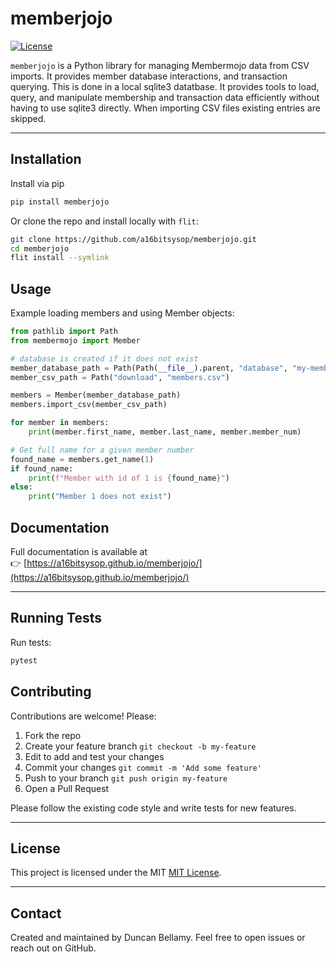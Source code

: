 # memberjojo

[![License](https://img.shields.io/badge/license-MIT-green)](LICENSE)

`memberjojo` is a Python library for managing Membermojo data from CSV imports.
It provides member database interactions, and transaction querying.  This is done in a local sqlite3 datatbase.
It provides tools to load, query, and manipulate membership and transaction data efficiently without having to use sqlite3 directly.
When importing CSV files existing entries are skipped.

---

## Installation
Install via pip

```bash
pip install memberjojo
```

Or clone the repo and install locally with `flit`:

```bash
git clone https://github.com/a16bitsysop/memberjojo.git
cd memberjojo
flit install --symlink
```

## Usage

Example loading members and using Member objects:
```python
from pathlib import Path
from membermojo import Member

# database is created if it does not exist
member_database_path = Path(Path(__file__).parent, "database", "my-members.db")
member_csv_path = Path("download", "members.csv")

members = Member(member_database_path)
members.import_csv(member_csv_path)

for member in members:
    print(member.first_name, member.last_name, member.member_num)

# Get full name for a given member number
found_name = members.get_name(1)
if found_name:
    print(f"Member with id of 1 is {found_name}")
else:
    print("Member 1 does not exist")
```

## Documentation

Full documentation is available at  
👉 [https://a16bitsysop.github.io/memberjojo/](https://a16bitsysop.github.io/memberjojo/)

---

## Running Tests

Run tests:
```bash
pytest
```

## Contributing

Contributions are welcome! Please:
1. Fork the repo
2. Create your feature branch `git checkout -b my-feature`
3. Edit to add and test your changes
4. Commit your changes `git commit -m 'Add some feature'`
5. Push to your branch `git push origin my-feature`
6. Open a Pull Request

Please follow the existing code style and write tests for new features.

---

## License

This project is licensed under the MIT [MIT License](LICENSE).

---

## Contact

Created and maintained by Duncan Bellamy.
Feel free to open issues or reach out on GitHub.
